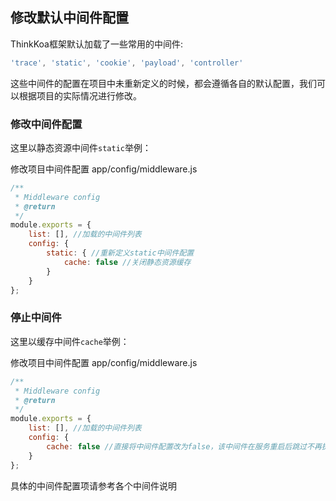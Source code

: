 ## 修改默认中间件配置

ThinkKoa框架默认加载了一些常用的中间件:

```js
'trace', 'static', 'cookie', 'payload', 'controller'
```
这些中间件的配置在项目中未重新定义的时候，都会遵循各自的默认配置，我们可以根据项目的实际情况进行修改。

### 修改中间件配置
这里以静态资源中间件`static`举例： 

修改项目中间件配置  app/config/middleware.js

```js
/**
 * Middleware config
 * @return
 */
module.exports = {
    list: [], //加载的中间件列表
    config: {
        static: { //重新定义static中间件配置
            cache: false //关闭静态资源缓存
        }
    }
};

```

### 停止中间件
这里以缓存中间件`cache`举例： 

修改项目中间件配置  app/config/middleware.js

```js
/**
 * Middleware config
 * @return
 */
module.exports = {
    list: [], //加载的中间件列表
    config: {
        cache: false //直接将中间件配置改为false，该中间件在服务重启后跳过不再执行
    }
};

```

具体的中间件配置项请参考各个中间件说明